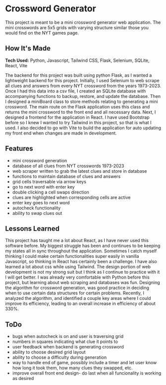 # Crossword Generator
This project is meant to be a mini crossword generator web application.  The mini crosswords are 5x5 grids with varying structure similar those you would find on the NYT games page.

## How It's Made

**Tech Used:** Python, Javascript, Tailwind CSS, Flask, Selenium, SQLite, React, Vite

The backend for this project was built using python Flask, as I wanted a lightweight backend for this project.  Initially, I used Selenium to web scrape all clues and answers from every NYT crossword
from the years 1973-2023.  Once I had this data into a csv file, I created an SQLite database with accompanying functions to backup, restore, and update the database.  Then I designed a miniBoard class
to store methods relating to generating a mini crossword.  The main route on the Flask application uses this class and returns the mini crossword to the front end and all necessary data.  Next, I designed
a frontend for the application in React.  I have used Bootstrap before so I knew I wanted to try Tailwind in this project, so that is what I used.  I also decided to go with Vite to build the application 
for auto updating my front end when changes are made in development.

## Features

* mini crossword generation
* database of all clues from NYT crosswords 1973-2023
* web scraper written to grab the latest clues and store in database
* functions to maintain database of clues and answers
* grid cells traversable via arrow keys
* go to next word with enter key
* double clicking a cell swaps direction
* clues are highlighted when corresponding cells are active
* enter key goes to next word
* autocheck functionality
* ability to swap clues out

## Lessons Learned

This project has taught me a lot about React, as I have never used this software before.  My biggest struggle has been and continues to be keeping my states all in sync throughout the application.
Sometimes I catch myself thinking I could make certain functionalities super easily in vanilla Javascript, so thinking in React has certainly been a challenge.  I have also learned a lot about css
while using Tailwind.  The design portion of web development is not my strong suit but I think as I continue to practice with it I will get better.  I was already very comfortable with Python before
this project, but learning about web scraping and databases was fun.  Designing the algorithm for crossword generation, was good practice in deciding when to use certain data structures for certain
problems.  Recently, I analyzed the algorithm, and identified a couple key areas where I could improve its efficiency, leading to an overall increase in efficiency of about 330%.

## ToDo

* bugs when autocheck is on and user is traversing grid
* numbers in squares indicating what clue it points to
* user feedback when backend is generating crossword
* ability to choose desired grid layout
* ability to choose a difficulty during generation
* way to handle end of game, possibly include a timer and let user know how long it took them, how many clues they swapped, etc.
* improve overall front end design- do last when all funcionality is working as desired
